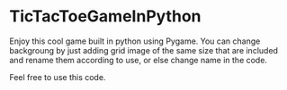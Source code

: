 # TicTacToeGameInPython

Enjoy this cool game built in python using Pygame. 
You can change backgroung by just adding grid image of the same size that are included and rename them according to use, or else change name in the code.

Feel free to use this code.
